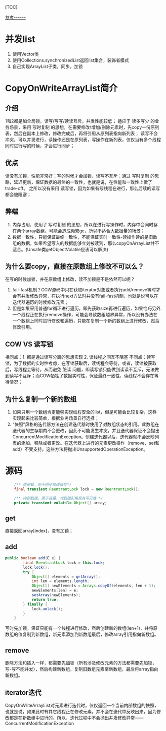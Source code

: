 [TOC]

[参考------](https://segmentfault.com/a/1190000016214572)
# 并发list
1. 使用Vector类
2. 使用Collections.synchronizedList返回list集合，装饰者模式
3. 自己实现ArrayList子类，同步。加锁

# CopyOnWriteArrayList简介
## 介绍
1和2都是加全局锁，读写/写写/读读互斥，并发性能较低；
适应于 读多写少 的业务场景，采用 写时复制 的思想，在需要修改/增加/删除元素时，先copy一份原列表，然后在副本上修改，修改完成后，再将引用从原列表指向新列表；
读写不会冲突，可以并发进行，读操作还是在原列表，写操作在新列表，仅仅当有多个线程同时进行写的时候，才会进行同步；

## 优点
读没有加锁，性能非常好；写的时候才会加锁，读写不互斥；通过 写时复制 的思路，延迟更新，保证数据的最终的一致性，也就是说，在性能和一致性上做了trade-off。
之所以没有采用 读写锁，因为如果有写线程在进行，那么后续的读写都会被阻塞；

## 弊端
1. 内存占用，使用了 写时复制 的思想，所以在进行写操作时，内存中会同时存在两个array数组，可能会造成频繁gc，所以不适合大数据量的场景；
2. 数据一致性，只能保证最终一致性，不能保证实时一致性-读操作读的是旧数组的数据，如果希望写入的数据能够立刻被读到，那么copyOnArrayList并不适合。(Unsafe类getObjectVolatile应该可以解决)

## 为什么要copy，直接在原数组上修改不可以么？
在写的时候加锁，并在原数组上修改，读不加锁是不是依然可以呢？
1. fail-fast机制？COW源码中只在获取iterator对象或者执行add/remove等时才会有并发修改异常，在执行next方法时并没有fail-fast机制，也就是说可以在迭代器遍历的时候修改元素；
2. 但是如果采用普通for循环进行遍历，即先获取size再进行遍历，如果恰巧另外一个线程正在执行remove操作，可能会导致数组越界异常，所以没有办法在一个数组上同时进行修改和遍历，只能在复制一个新的数组上进行修改，然后修改引用。

## COW VS 读写锁
相同点：1. 都是通过读写分离的思想实现 2. 读线程之间互不阻塞
不同点：读写锁，为了数据的实时性考虑，在写锁获取后，读线程会等待，或者，读锁被获取后，写线程会等待，从而避免 脏读 问题，即读写锁只能做到读读不互斥，无法做到读写不互斥；而COW牺牲了数据实时性，保证最终一致性，读线程不会存在等待情况；

## 为什么复制一个新的数组
1. 如果只用一个数组肯定能够实现线程安全的list，但是可能会比较复杂，这样实现起来比较简单，根据业务场景自行选择；
2. “快照”风格的迭代器方法在创建迭代器时使用了对数组状态的引用。此数组在迭代器的生存期内不会更改，因此不可能发生冲突，并且迭代器保证不会抛出ConcurrentModificationException。创建迭代器以后，迭代器就不会反映列表的添加、移除或者更改。在迭代器上进行的元素更改操作（remove、set和add）不受支持。这些方法将抛出UnsupportedOperationException。

# 源码
```java
    /** 排他锁，用于同步修改操作*/
    final transient ReentrantLock lock = new ReentrantLock();

    /** 内部数组，原子变量，对数组引用具有可见性 */
    private transient volatile Object[] array;
```
## get
直接返回array[index]，没有加锁；
## add
```java
public boolean add(E e) {
        final ReentrantLock lock = this.lock;
        lock.lock();
        try {
            Object[] elements = getArray();
            int len = elements.length;
            Object[] newElements = Arrays.copyOf(elements, len + 1);
            newElements[len] = e;
            setArray(newElements);
            return true;
        } finally {
            lock.unlock();
        }
    }
```
写时先加锁，保证只能有一个线程进行修改，然后创建新的数组(len+1)，并将原数组的值复制到新数组，新元素添加到新数组最后，修改array引用指向新数组。
## remove
删除方法和插入一样，都需要先加锁（所有涉及修改元素的方法都需要先加锁，写-写不能并发），然后构建新数组，复制旧数组元素至新数组，最后将array指向新数组。
## iterator迭代
CopyOnWriteArrayList对元素进行迭代时，仅仅返回一个当前内部数组的快照，也就是说，如果此时有其它线程正在修改元素，并不会在迭代中反映出来，因为修改都是在新数组中进行的。所以，迭代过程中不会抛出并发修改异常——ConcurrentModificationException



